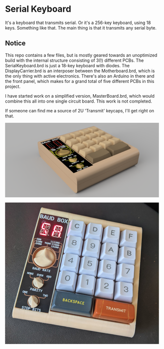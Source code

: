 # Serial Keyboard

It's a keyboard that transmits serial. Or it's a 256-key keyboard, using 18 keys. Something like that. The main thing is that it transmits any serial byte.

## Notice

This repo contains a few files, but is mostly geared towards an unoptimized build with the internal structure consisting of 3(!) different PCBs. The SerialKeyboard.brd is just a 18-key keyboard with diodes. The DisplayCarrier.brd is an interposer between the Motherboard.brd, which is the only thing with active electronics. There's also an Arduino in there and the front panel, which makes for a grand total of five different PCBs in this project.

I have started work on a simplified version, MasterBoard.brd, which would combine this all into one single circuit board. This work is not completed.

If someone can find me a source of 2U 'Transmit' keycaps, I'll get right on that.

![render](https://github.com/bbenchoff/SerialKeybard/blob/main/Art/render.PNG)

![full pic](https://github.com/bbenchoff/SerialKeybard/blob/main/Art/baudboxFullPic.jpg)